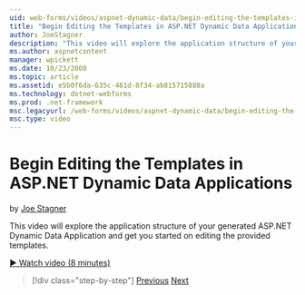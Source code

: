 ```yaml
---
uid: web-forms/videos/aspnet-dynamic-data/begin-editing-the-templates-in-aspnet-dynamic-data-applications
title: "Begin Editing the Templates in ASP.NET Dynamic Data Applications | Microsoft Docs"
author: JoeStagner
description: "This video will explore the application structure of your generated ASP.NET Dynamic Data Application and get you started on editing the provided templates."
ms.author: aspnetcontent
manager: wpickett
ms.date: 10/23/2008
ms.topic: article
ms.assetid: e5b0f6da-635c-461d-8f34-ab815715888a
ms.technology: dotnet-webforms
ms.prod: .net-framework
msc.legacyurl: /web-forms/videos/aspnet-dynamic-data/begin-editing-the-templates-in-aspnet-dynamic-data-applications
msc.type: video
---
```

Begin Editing the Templates in ASP.NET Dynamic Data Applications
====================
by [Joe Stagner](https://github.com/JoeStagner)

This video will explore the application structure of your generated ASP.NET Dynamic Data Application and get you started on editing the provided templates.

[&#9654; Watch video (8 minutes)](https://channel9.msdn.com/Blogs/ASP-NET-Site-Videos/begin-editing-the-templates-in-aspnet-dynamic-data-applications)

> [!div class="step-by-step"]
> [Previous](getting-started-with-dynamic-data.md)
> [Next](begin-modifying-dynamic-data-applications-with-url-routing.md)
